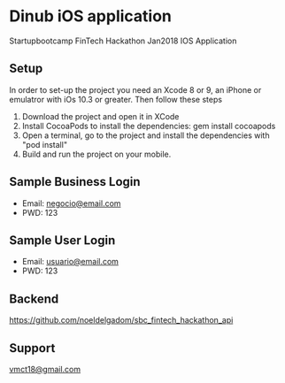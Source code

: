 # Dinub iOS application

Startupbootcamp FinTech Hackathon Jan2018 IOS Application

## Setup
In order to set-up the project you need an Xcode 8 or 9, an iPhone or emulatror with iOs 10.3 or greater. Then follow these steps

1. Download the project and open it in XCode
2. Install CocoaPods to install the dependencies: gem install cocoapods
3. Open a terminal, go to the project and install the dependencies with "pod install"
4. Build and run the project on your mobile.

## Sample Business Login

* Email: negocio@email.com
* PWD: 123

## Sample User Login

* Email: usuario@email.com
* PWD: 123

## Backend

https://github.com/noeldelgadom/sbc_fintech_hackathon_api

## Support

vmct18@gmail.com

